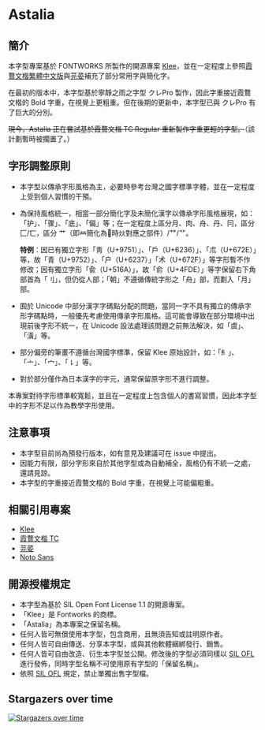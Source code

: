 # Astalia

## 簡介

本字型專案基於 FONTWORKS 所製作的開源專案 [Klee](https://github.com/fontworks-fonts/Klee)，並在一定程度上參照[霞鶩文楷繁體中文版](https://github.com/lxgw/LxgwWenkaiTC)與[芫荽](https://github.com/ButTaiwan/iansui)補充了部分常用字與簡化字。

在最初的版本中，本字型基於寧靜之雨之字型 クレPro 製作，因此字重接近霞鶩文楷的 Bold 字重，在視覺上更粗重。但在後期的更新中，本字型已與 クレPro 有了巨大的分別。

~~現今，Astalia 正在嘗試基於霞鶩文楷 TC Regular 重新製作字重更輕的字型。~~（該計劃暫時被擱置了。）

## 字形調整原則

- 本字型以傳承字形風格為主，必要時參考台灣之國字標準字體，並在一定程度上受到個人習慣的干預。
- 為保持風格統一，相當一部分簡化字及未簡化漢字以傳承字形風格展現，如：「护」、「骤」、「底」、「偏」等；在一定程度上區分月、肉、舟、丹、冃，區分 匚/匸，區分 ⺾（即𤇾簡化為𫇦時炏對應之部件）/⺿/⻀。

  **特例**：因已有獨立字形「靑（U+9751）」、「戶（U+6236）」、「朮（U+672E）」等，故「青（U+9752）」、「户（U+6237）」「术（U+672F）」等字形暫不作修改；因有獨立字形「兪（U+516A）」，故「俞（U+4FDE）」等字保留右下角部首為「刂」，但仍從人部；「朝」不遵循傳統字形之「舟」部，而劃入「月」部。

- 囿於 Unicode 中部分漢字字碼點分配的問題，當同一字不具有獨立的傳承字形字碼點時，一般優先考慮使用傳承字形風格。這可能會導致在部分環境中出現前後字形不統一，在 Unicode 設法處理該問題之前無法解決，如「虞」、「潢」等。
- 部分偏旁的筆畫不遵循台灣國字標準，保留 Klee 原始設計，如：「糹」、「亠」、「宀」、「㇙」等。
- 對於部分僅作為日本漢字的字元，通常保留原字形不進行調整。

本專案對待字形標準較寬鬆，並且在一定程度上包含個人的書寫習慣，因此本字型中的字形不足以作為教學字形使用。

## 注意事項

- 本字型目前尚為預發行版本，如有意見及建議可在 issue 中提出。
- 因能力有限，部分字形來自於其他字型或為自動補全，風格仍有不統一之處，還請見諒。
- 本字型的字重接近霞鶩文楷的 Bold 字重，在視覺上可能偏粗重。

## 相關引用專案

- [Klee](https://github.com/fontworks-fonts/Klee)
- [霞鶩文楷 TC](https://github.com/lxgw/LxgwWenkaiTC)
- [芫荽](https://github.com/ButTaiwan/iansui)
- [Noto Sans](https://github.com/notofonts)

## 開源授權規定

- 本字型為基於 SIL Open Font License 1.1 的開源專案。
- 「Klee」是 Fontworks 的商標。
- 「Astalia」為本專案之保留名稱。
- 任何人皆可無償使用本字型，包含商用，且無須告知或註明原作者。
- 任何人皆可自由傳送、分享本字型，或與其他軟體綑綁發行、銷售。
- 任何人皆可自由改造、衍生本字型並公開。修改後的字型必須同樣以 [SIL OFL](https://scripts.sil.org/OFL) 進行發佈，同時字型名稱不可使用原有字型的「保留名稱」。
- 依照 [SIL OFL](https://scripts.sil.org/OFL) 規定，禁止單獨出售字型檔。


## Stargazers over time

[![Stargazers over time](https://starchart.cc/Ayaginu-Sue/Astalia.svg)](https://starchart.cc/Ayaginu-Sue/Astalia)

